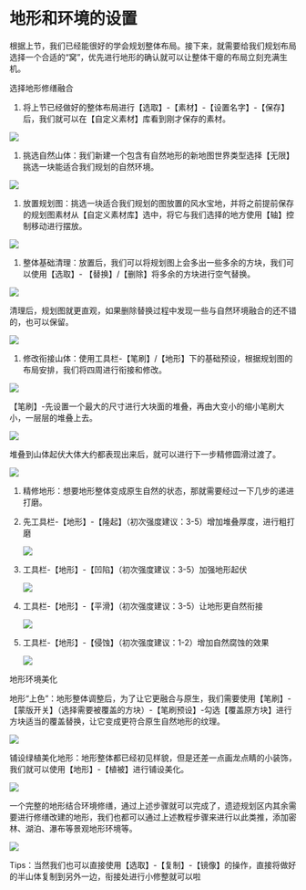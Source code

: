 # 地形和环境的设置

根据上节，我们已经能很好的学会规划整体布局。接下来，就需要给我们规划布局选择一个合适的“窝”，优先进行地形的确认就可以让整体干瘪的布局立刻充满生机。

选择地形修缮融合

1.  将上节已经做好的整体布局进行【选取】-【素材】-【设置名字】-【保存】后，我们就可以在【自定义素材】库看到刚才保存的素材。

![](./media/c497d3dd348fef24759ef90e8132fda0.png)

1.  挑选自然山体：我们新建一个包含有自然地形的新地图世界类型选择【无限】挑选一块能适合我们规划的自然环境。

![](./media/76a6fd0d91536b4f21f017032fcb440f.png)

1.  放置规划图：挑选一块适合我们规划的图放置的风水宝地，并将之前提前保存的规划图素材从【自定义素材库】选中，将它与我们选择的地方使用【轴】控制移动进行摆放。

![](./media/94819cb16bfd684f9853237fb1cd00ef.png)

1.  整体基础清理：放置后，我们可以将规划图上会多出一些多余的方块，我们可以使用【选取】- 【替换】/【删除】将多余的方块进行空气替换。

![](./media/ed31547f1872a2a1983b58b6c5fc4fed.png)

清理后，规划图就更直观，如果删除替换过程中发现一些与自然环境融合的还不错的，也可以保留。

![](./media/fff788cf35b9b055f2ad01668a3077ac.png)

1.  修改衔接山体：使用工具栏-【笔刷】/【地形】下的基础预设，根据规划图的布局安排，我们将四周进行衔接和修改。

![](./media/07f25c8dbb02bd513a13e1979328ead1.png)

【笔刷】-先设置一个最大的尺寸进行大块面的堆叠，再由大变小的缩小笔刷大小，一层层的堆叠上去。

![](./media/df4d74ea6ba8e3024bf0f721bd4adf4d.png)

堆叠到山体起伏大体大约都表现出来后，就可以进行下一步精修圆滑过渡了。

![](./media/943213bca03e2f3cdbd8c5914514ab07.png)

1.  精修地形：想要地形整体变成原生自然的状态，那就需要经过一下几步的递进打磨。
2.  先工具栏-【地形】-【隆起】（初次强度建议：3-5）增加堆叠厚度，进行粗打磨

    ![](./media/fecc20a992ba6a58e5a7890aa63c5aab.png)

3.  工具栏-【地形】-【凹陷】（初次强度建议：3-5）加强地形起伏

    ![](./media/846461be3491a16a9bbdfae9b111521a.png)

4.  工具栏-【地形】-【平滑】（初次强度建议：3-5）让地形更自然衔接

    ![](./media/1e3cd9f6096c00f4e9a116edd18ffc05.png)

5.  工具栏-【地形】-【侵蚀】（初次强度建议：1-2）增加自然腐蚀的效果

    ![](./media/e767a52444962750014232fd9bf9eeae.png)

地形环境美化

地形“上色”：地形整体调整后，为了让它更融合与原生，我们需要使用【笔刷】-【蒙版开关】（选择需要被覆盖的方块）-【笔刷预设】-勾选【覆盖原方块】进行方块适当的覆盖替换，让它变成更符合原生自然地形的纹理。

![](./media/a3e3540a5dbf540c9214ed96c74ef269.png)

铺设绿植美化地形：地形整体都已经初见样貌，但是还差一点画龙点睛的小装饰，我们就可以使用【地形】-【植被】进行铺设美化。

![](./media/e06ec398a303456e851e07c3997eaaf9.png)

一个完整的地形结合环境修缮，通过上述步骤就可以完成了，遗迹规划区内其余需要进行修缮改建的地形，我们也都可以通过上述教程步骤来进行以此类推，添加密林、湖泊、瀑布等景观地形环境等。

![](./media/5f4b8edf5091a548ed740d1156a9302c.png)

Tips：当然我们也可以直接使用【选取】-【复制】-【镜像】的操作，直接将做好的半山体复制到另外一边，衔接处进行小修整就可以啦
